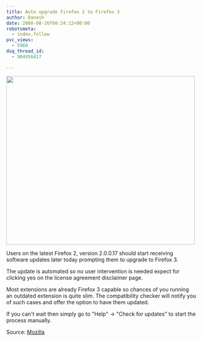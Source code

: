 ```yaml
---
title: Auto upgrade Firefox 2 to Firefox 3
author: Danesh
date: 2008-08-26T08:24:12+00:00
robotsmeta:
  - index,follow
pvc_views:
  - 5960
dsq_thread_id:
  - 904956417

---
```

[<img loading="lazy" class="alignnone size-medium wp-image-840" title="Upgrade to Firefox 3" src="/wp-content/uploads/2008/08/fx3-major-update-available-500x447.png" alt="" width="500" height="447" srcset="/wp-content/uploads/2008/08/fx3-major-update-available-500x447.png 500w, /wp-content/uploads/2008/08/fx3-major-update-available.png 733w" sizes="(max-width: 500px) 100vw, 500px" />][1]

Users on the latest Firefox 2, version 2.0.0.17 should start receiving software updates later today prompting them to upgrade to Firefox 3.

The update is automated so no user intervention is needed expect for clicking yes on the license agreement disclaimer page.

Most extensions are already Firefox 3 capable so chances of you running an outdated extension is quite slim. The compatibility checker will notify you of such cases and offer the option to have them updated.

If you can't wait then simply go to "Help" -> "Check for updates" to start the process manually.

Source: [Mozilla][2]

 [1]: /wp-content/uploads/2008/08/fx3-major-update-available.png
 [2]: http://developer.mozilla.org/devnews/index.php/2008/08/25/firefox-2-about-to-get-a-major-update/